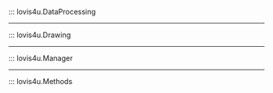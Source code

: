 

::: lovis4u.DataProcessing

---

::: lovis4u.Drawing

---

::: lovis4u.Manager

---

::: lovis4u.Methods